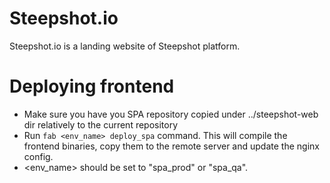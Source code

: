 # Steepshot.io

Steepshot.io is a landing website of Steepshot platform.


# Deploying frontend

- Make sure you have you SPA repository copied under ../steepshot-web dir relatively to the current repository
- Run ```fab <env_name> deploy_spa``` command. This will compile the frontend binaries, copy them to the remote server and update the nginx config.
- <env_name> should be set to "spa_prod" or "spa_qa".